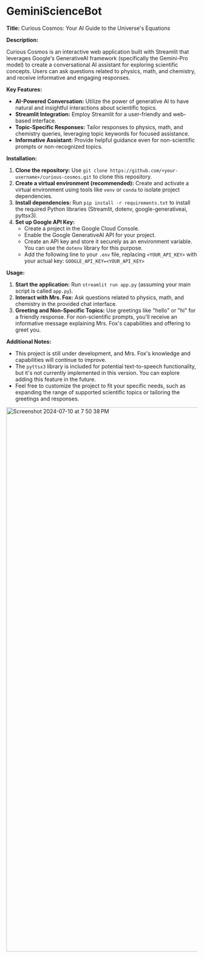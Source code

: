 # GeminiScienceBot

**Title:** Curious Cosmos: Your AI Guide to the Universe's Equations

**Description:**

Curious Cosmos is an interactive web application built with Streamlit that leverages Google's GenerativeAI framework (specifically the Gemini-Pro model) to create a conversational AI assistant for exploring scientific concepts. Users can ask questions related to physics, math, and chemistry, and receive informative and engaging responses.

**Key Features:**

- **AI-Powered Conversation:** Utilize the power of generative AI to have natural and insightful interactions about scientific topics.
- **Streamlit Integration:** Employ Streamlit for a user-friendly and web-based interface.
- **Topic-Specific Responses:** Tailor responses to physics, math, and chemistry queries, leveraging topic keywords for focused assistance.
- **Informative Assistant:** Provide helpful guidance even for non-scientific prompts or non-recognized topics.

**Installation:**

1. **Clone the repository:** Use `git clone https://github.com/<your-username>/curious-cosmos.git` to clone this repository.
2. **Create a virtual environment (recommended):** Create and activate a virtual environment using tools like `venv` or `conda` to isolate project dependencies.
3. **Install dependencies:** Run `pip install -r requirements.txt` to install the required Python libraries (Streamlit, dotenv, google-generativeai, pyttsx3).
4. **Set up Google API Key:**
   - Create a project in the Google Cloud Console.
   - Enable the Google GenerativeAI API for your project.
   - Create an API key and store it securely as an environment variable. You can use the `dotenv` library for this purpose.
   - Add the following line to your `.env` file, replacing `<YOUR_API_KEY>` with your actual key: `GOOGLE_API_KEY=<YOUR_API_KEY>`

**Usage:**

1. **Start the application:** Run `streamlit run app.py` (assuming your main script is called `app.py`).
2. **Interact with Mrs. Fox:** Ask questions related to physics, math, and chemistry in the provided chat interface.
3. **Greeting and Non-Specific Topics:** Use greetings like "hello" or "hi" for a friendly response. For non-scientific prompts, you'll receive an informative message explaining Mrs. Fox's capabilities and offering to greet you.

**Additional Notes:**

- This project is still under development, and Mrs. Fox's knowledge and capabilities will continue to improve.
- The `pyttsx3` library is included for potential text-to-speech functionality, but it's not currently implemented in this version. You can explore adding this feature in the future.
- Feel free to customize the project to fit your specific needs, such as expanding the range of supported scientific topics or tailoring the greetings and responses.

<img width="1429" alt="Screenshot 2024-07-10 at 7 50 38 PM" src="https://github.com/johnny-john7/GeminiScienceBot/assets/116308028/969aa571-7b19-4f3d-a2c8-e75b600a2c2a">

